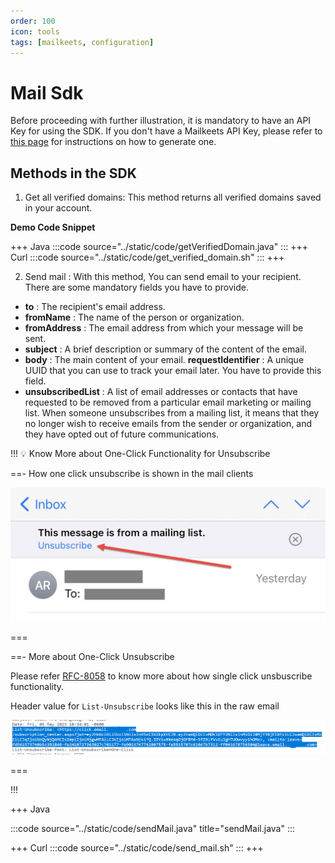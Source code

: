 ```yaml
---
order: 100
icon: tools
tags: [mailkeets, configuration]
---
```


# Mail Sdk

Before proceeding with further illustration, it is mandatory to have an API Key for using the SDK. If you don't have a Mailkeets API Key, please refer to [this page](../mailkeets/MailApiKey.md) for instructions on how to generate one.


## Methods in the SDK

1. Get all verified domains: This method returns all verified domains saved in your account.

**Demo Code Snippet**

+++ Java
:::code source="../static/code/getVerifiedDomain.java" :::
+++ Curl
:::code source="../static/code/get_verified_domain.sh" :::
+++


2. Send mail : With this method, You can send email to your recipient. There are some mandatory fields you have to provide.


- **to** : The recipient's email address.
- **fromName** : The name of the person or organization.
- **fromAddress** : The email address from which your message will be sent.
- **subject** : A brief description or summary of the content of the email.
- **body** : The main content of your email.
 **requestIdentifier** : A unique UUID that you can use to track your email later. You have to provide this field.
- **unsubscribedList** : A list of email addresses or contacts that have requested to be removed from a particular email marketing or mailing list. When someone unsubscribes from a mailing list, it means that they no longer wish to receive emails from the sender or organization, and they have opted out of future communications.


!!! :bulb: Know More about One-Click Functionality for Unsubscribe

==- How one click unsubscribe is shown in the mail clients

![](/static/images/iosunsub.jpg)

===

==- More about One-Click Unsubscribe
 
Please refer [RFC-8058](https://www.rfc-editor.org/rfc/rfc8058) to know more about how single click unsbuscribe functionality.

Header value for `List-Unsubscribe` looks like this in the raw email
 
![](/static/images/unsubscribeList.png)

===

!!!


+++ Java

:::code source="../static/code/sendMail.java" title="sendMail.java" :::

+++ Curl
:::code source="../static/code/send_mail.sh" :::
+++
